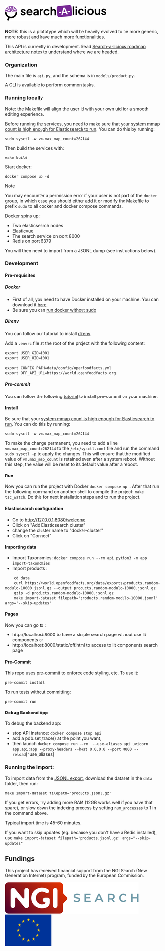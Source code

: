# ![Search-a-licious](./assets/RVB_HORIZONTAL_WHITE_BG_SEARCH-A-LICIOUS-50.png "Search-a-licious logo")


**NOTE:** this is a prototype which will be heavily evolved to be more generic, more robust and have much more functionalities.

This API is currently in development. Read [Search-a-licious roadmap architecture notes](https://docs.google.com/document/d/1mibE8nACcmen6paSrqT9JQk5VbuvlFUXI1S93yHCK2I/edit) to understand where we are headed.

### Organization

The main file is `api.py`, and the schema is in `models/product.py`.

A CLI is available to perform common tasks.

### Running locally

Note: the Makefile will align the user id with your own uid for a smooth editing experience.

Before running the services, you need to make sure that your [system mmap count is high enough for Elasticsearch to run](https://www.elastic.co/guide/en/elasticsearch/reference/current/vm-max-map-count.html). You can do this by running:

```console
sudo sysctl -w vm.max_map_count=262144
```

Then build the services with:

```
make build
```

Start docker:

```console
docker compose up -d
```

> [!NOTE]
> You may encounter a permission error if your user is not part of the `docker` group, in which case you should either [add it](https://docs.docker.com/engine/install/linux-postinstall/#manage-docker-as-a-non-root-user) or modify the Makefile to prefix `sudo` to all docker and docker compose commands.

Docker spins up:
- Two elasticsearch nodes
- [Elasticvue](https://elasticvue.com/)
- The search service on port 8000
- Redis on port 6379

You will then need to import from a JSONL dump (see instructions below).

### Development

#### Pre-requisites
##### Docker
- First of all, you need to have Docker installed on your machine. You can download it [here](https://www.docker.com/products/docker-desktop).
- Be sure you can [run docker without sudo](https://docs.docker.com/engine/install/linux-postinstall/#manage-docker-as-a-non-root-user)

##### Direnv
You can follow our tutorial to install [direnv](https://openfoodfacts.github.io/openfoodfacts-server/dev/how-to-use-direnv/)

Add a `.envrc` file at the root of the project with the following content:
```shell
export USER_GID=1001
export USER_UID=1001

export CONFIG_PATH=data/config/openfoodfacts.yml
export OFF_API_URL=https://world.openfoodfacts.org
```

##### Pre-commit
You can follow the following [tutorial](https://pre-commit.com/#install) to install pre-commit on your machine.

#### Install
Be sure that your [system mmap count is high enough for Elasticsearch to run](https://www.elastic.co/guide/en/elasticsearch/reference/current/vm-max-map-count.html). You can do this by running:
```shell
sudo sysctl -w vm.max_map_count=262144
```
To make the change permanent, you need to add a line `vm.max_map_count=262144` to the `/etc/sysctl.conf` file and run the command `sudo sysctl -p` to apply the changes.
This will ensure that the modified value of `vm.max_map_count` is retained even after a system reboot. Without this step, the value will be reset to its default value after a reboot.

#### Run
Now you can run the project with Docker ```docker compose up ```.
After that run the following command on another shell to compile the project: ```make tsc_watch```.
Do this for next installation steps and to run the project.

#### Elasticsearch configuration
- Go to http://127.0.0.1:8080/welcome
- Click on "Add Elasticsearch cluster"
- change the cluster name to "docker-cluster"
- Click on "Connect"


#### Importing data
- Import Taxonomies: `docker compose run --rm api python3 -m app import-taxonomies`  
- Import products :
```shell
    cd data
    curl https://world.openfoodfacts.org/data/exports/products.random-modulo-10000.jsonl.gz --output products.random-modulo-10000.jsonl.gz
    gzip -d products.random-modulo-10000.jsonl.gz
    make import-dataset filepath='products.random-modulo-10000.jsonl' args='--skip-updates'
```

#### Pages
Now you can go to :
- http://localhost:8000 to have a simple search page without use lit components
or 
- http://localhost:8000/static/off.html to access to lit components search page


#### Pre-Commit

This repo uses [pre-commit](https://pre-commit.com/) to enforce code styling, etc. To use it:
```console
pre-commit install
```
To run tests without committing:

```console
pre-commit run
```


#### Debug Backend App 
To debug the backend app:
* stop API instance: `docker compose stop api`
* add a pdb.set_trace() at the point you want,
* then launch `docker compose run --rm  --use-aliases api uvicorn app.api:app --proxy-headers --host 0.0.0.0 --port 8000 --reload`[^use_aliases]



### Running the import:
To import data from the [JSONL export](https://world.openfoodfacts.org/data), download the dataset in the `data` folder, then run:

`make import-dataset filepath='products.jsonl.gz'`

If you get errors, try adding more RAM (12GB works well if you have that spare), or slow down the indexing process by setting `num_processes` to 1 in the command above.

Typical import time is 45-60 minutes.

If you want to skip updates (eg. because you don't have a Redis installed), 
use `make import-dataset filepath='products.jsonl.gz' args="--skip-updates"`


## Fundings

This project has received financial support from the NGI Search (New Generation Internet) program, funded by the European Commission.

<img src="./assets/NGISearch_logo_tag_icon.svg" alt="NGI-search logo" title="NGI-search logo" height="100" />
<img src="./assets/europa-flag.jpg" alt="European flag" title="European flag" height="100" />